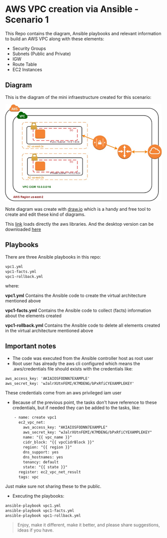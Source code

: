 # AWS VPC creation via Ansible - Scenario 1

This Repo contains the diagram, Ansible playbooks and relevant information to build an AWS VPC along with these elements:

- Security Groups
- Subnets (Public and Private)
- IGW
- Route Table
- EC2 Instances


## Diagram
This is the diagram of the mini infraestructure created for this scenario:

![Diagram](https://github.com/carloshz4/aws_vpc1_ansible/blob/master/VPC1.jpg)


Note diagram was create with [draw.io](https://www.draw.io/) which is a handy and free tool to create and edit these kind of diagrams.

This [link](https://www.draw.io/?libs=aws2) loads directly the aws libraries.
And the desktop version can be downloaded [here](https://github.com/jgraph/drawio-desktop/releases/tag/v12.1.7)

## Playbooks
There are three Ansible playbooks in this repo:
```
vpc1.yml
vpc1-facts.yml
vpc1-rollback.yml
```
where:

**vpc1.yml**
Contains the Ansible code to create the virtual architecture mentioned above

**vpc1-facts.yml**
Contains the Ansible code to collect (facts) information about the elements created

**vpc1-rollback.yml**
Contains the Ansible code to delete all elements created in the virtual architecture mentioned above


## Important notes
- The code was executed from the Ansible controller host as root user
- Root user has already the aws cli configured which means the .aws/credentials file should exists with the credentials like: 

```
aws_access_key: 'AKIAIOSFODNN7EXAMPLE'
aws_secret_key: 'wJalrXUtnFEMI/K7MDENG/bPxRfiCYEXAMPLEKEY'
```

These credentials come from an aws privileged iam user 

- Because of the previous point, the tasks don't have reference to these credentials, but if needed they can be added to the tasks, like:
```
    - name: create vpc1
      ec2_vpc_net:
        aws_access_key: "AKIAIOSFODNN7EXAMPLE"
        aws_secret_key: "wJalrXUtnFEMI/K7MDENG/bPxRfiCYEXAMPLEKEY"
        name: "{{ vpc_name }}"
        cidr_block: "{{ vpcCidrBlock }}"
        region: "{{ region }}"
        dns_support: yes
        dns_hostnames: yes
        tenancy: default
        state: "{{ state }}"
      register: ec2_vpc_net_result
      tags: vpc
```
Just make sure not sharing these to the public.

- Executing the playbooks:

```
ansible-playbook vpc1.yml
ansible-playbook vpc1-facts.yml
ansible-playbook vpc1-rollback.yml
```


> Enjoy, make it different, make it better, and please share suggestions, ideas if you have.

